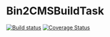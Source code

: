 # Bin2CMSBuildTask
[![Build status](https://img.shields.io/appveyor/ci/itsverywindy/bin2cmsbuildtask.svg)](https://ci.appveyor.com/project/itsverywindy/bin2cmsbuildtask)
[![Coverage Status](https://img.shields.io/coveralls/ItsVeryWindy/Bin2CMSBuildTask.svg)](https://coveralls.io/github/ItsVeryWindy/Bin2CMSBuildTask?branch=master)
